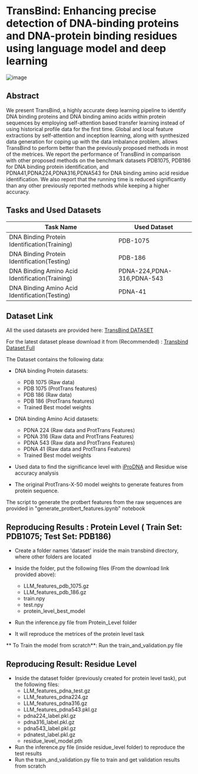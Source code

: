 
# TransBind: Enhancing precise detection of DNA-binding proteins and DNA-protein binding residues using language model and deep learning


![image](https://github.com/TokiTahmid64/TransBind/assets/44304799/67ea0fa7-c838-4974-be33-142fa5309f73)







## Abstract

We present TransBind, a highly accurate deep learning pipeline to identify DNA binding proteins and DNA binding amino acids within protein sequences by employing self-attention based transfer learning instead of using historical profile data for the first time. Global and local feature extractions by self-attention and inception learning, along with synthesized data generation for coping up with the data imbalance problem, allows TransBind to perform better than the previously proposed methods in most of the metrices. We report the performance of TransBind in comparison with other proposed methods on the benchmark datasets PDB1075, PDB186 for DNA binding protein identification, and PDNA41,PDNA224,PDNA316,PDNA543 for DNA binding amino acid residue identification. We also report that the running time is reduced significantly than any other previously reported methods while keeping a higher accuracy. 


## Tasks and Used Datasets

| Task Name             | Used Dataset                                                                
| ----------------- | ------------------------------------------------------------------ |
| DNA Binding Protein Identification(Training) | PDB-1075 |
| DNA Binding Protein Identification(Testing) | PDB-186 |
| DNA Binding Amino Acid Identification(Training) | PDNA-224,PDNA-316,PDNA-543 |
| DNA Binding Amino Acid Identification(Testing) | PDNA-41 |



## Dataset Link

All the used datasets are provided here:
[TransBind DATASET](https://drive.google.com/drive/folders/13dZsgurLKU8wR0YVdfzMX_GImqkqxgCW?usp=sharing)


For the latest dataset please download it from (Recommended) :
[Transbind Dataset Full](https://zenodo.org/records/10215073)


The Dataset contains the following data:

- DNA binding Protein datasets:
    - PDB 1075 (Raw data)
    - PDB 1075 (ProtTrans features)
    - PDB 186 (Raw data)
    - PDB 186 (ProtTrans features)
    - Trained Best model weights

- DNA binding Amino Acid datasets:
    - PDNA 224 (Raw data and ProtTrans Features)
    - PDNA 316 (Raw data and ProtTrans Features)
    - PDNA 543 (Raw data and ProtTrans Features)
    - PDNA 41 (Raw data and ProtTrans Features)
    - Trained Best model weights
- Used data to find the significance level with [iProDNA](https://pubmed.ncbi.nlm.nih.gov/31881828/) and Residue wise accuracy analysis
- The original ProtTrans-X-50 model weights to generate features from protein sequence.


The script to generate the protbert features from the raw sequences are provided in "generate_protbert_features.ipynb" notebook



## Reproducing Results : Protein Level ( Train Set: PDB1075; Test Set: PDB186)
- Create a folder names 'dataset' inside the main transbind directory, where other folders are located
- Inside the folder, put the following files (From the download link provided above):
  - LLM_features_pdb_1075.gz
  - LLM_features_pdb_186.gz
  - train.npy
  - test.npy
  - protein_level_best_model
    
- Run the inference.py file from Protein_Level folder
- It will reproduce the metrices of the protein level task
 
**  To Train the model from scratch**: Run the train_and_validation.py file

## Reproducing Result: Residue Level 

- Inside the dataset folder (previously created for protein level task), put the following files:
  -  LLM_features_pdna_test.gz
  -  LLM_features_pdna224.gz
  -  LLM_features_pdna316.gz
  -  LLM_features_pdna543.pkl.gz
  -  pdna224_label.pkl.gz
  -  pdna316_label.pkl.gz
  -  pdna543_label.pkl.gz
  -  pdnatest_label.pkl.gz
  -  residue_level_model.pth
-  Run the inference.py file (inside residue_level folder) to reproduce the test results
-  Run the train_and_validation.py file to train and get validation results from scratch


